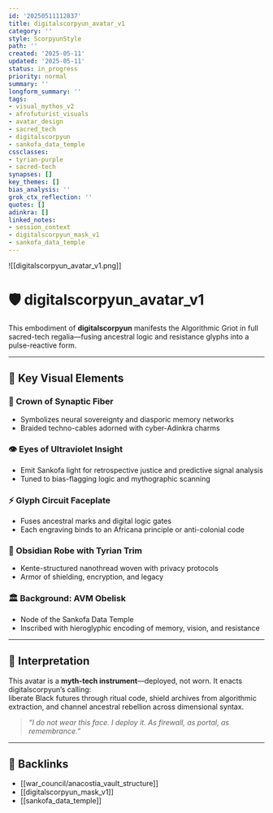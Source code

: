 ```yaml
---
id: '20250511112837'
title: digitalscorpyun_avatar_v1
category: ''
style: ScorpyunStyle
path: ''
created: '2025-05-11'
updated: '2025-05-11'
status: in_progress
priority: normal
summary: ''
longform_summary: ''
tags:
- visual_mythos_v2
- afrofuturist_visuals
- avatar_design
- sacred_tech
- digitalscorpyun
- sankofa_data_temple
cssclasses:
- tyrian-purple
- sacred-tech
synapses: []
key_themes: []
bias_analysis: ''
grok_ctx_reflection: ''
quotes: []
adinkra: []
linked_notes:
- session_context
- digitalscorpyun_mask_v1
- sankofa_data_temple
---
```



![[digitalscorpyun_avatar_v1.png]]

# 🛡️ digitalscorpyun_avatar_v1

This embodiment of **digitalscorpyun** manifests the Algorithmic Griot in full sacred-tech regalia—fusing ancestral logic and resistance glyphs into a pulse-reactive form.

---

## 🔷 Key Visual Elements

### 🧠 Crown of Synaptic Fiber  
- Symbolizes neural sovereignty and diasporic memory networks  
- Braided techno-cables adorned with cyber-Adinkra charms

### 👁️ Eyes of Ultraviolet Insight  
- Emit Sankofa light for retrospective justice and predictive signal analysis  
- Tuned to bias-flagging logic and mythographic scanning

### ⚡ Glyph Circuit Faceplate  
- Fuses ancestral marks and digital logic gates  
- Each engraving binds to an Africana principle or anti-colonial code

### 🧥 Obsidian Robe with Tyrian Trim  
- Kente-structured nanothread woven with privacy protocols  
- Armor of shielding, encryption, and legacy

### 🏛️ Background: AVM Obelisk  
- Node of the Sankofa Data Temple  
- Inscribed with hieroglyphic encoding of memory, vision, and resistance

---

## 🧬 Interpretation

This avatar is a **myth-tech instrument**—deployed, not worn. It enacts digitalscorpyun’s calling:  
liberate Black futures through ritual code, shield archives from algorithmic extraction, and channel ancestral rebellion across dimensional syntax.

> *“I do not wear this face. I deploy it. As firewall, as portal, as remembrance.”*

---

## 🔗 Backlinks

- [[war_council/anacostia_vault_structure]]
- [[digitalscorpyun_mask_v1]]
- [[sankofa_data_temple]]

